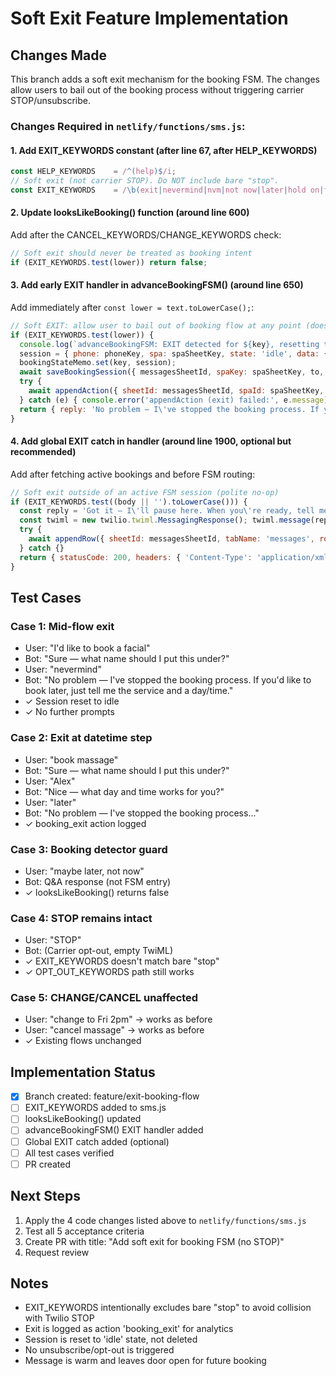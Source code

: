 # Soft Exit Feature Implementation

## Changes Made

This branch adds a soft exit mechanism for the booking FSM. The changes allow users to bail out of the booking process without triggering carrier STOP/unsubscribe.

### Changes Required in `netlify/functions/sms.js`:

#### 1. Add EXIT_KEYWORDS constant (after line 67, after HELP_KEYWORDS)

```javascript
const HELP_KEYWORDS    = /^(help)$/i;
// Soft exit (not carrier STOP). Do NOT include bare "stop".
const EXIT_KEYWORDS    = /\b(exit|nevermind|nvm|not now|later|hold on|forget it|stop booking|stop this)\b/i;
```

#### 2. Update looksLikeBooking() function (around line 600)

Add after the CANCEL_KEYWORDS/CHANGE_KEYWORDS check:
```javascript
// Soft exit should never be treated as booking intent
if (EXIT_KEYWORDS.test(lower)) return false;
```

#### 3. Add early EXIT handler in advanceBookingFSM() (around line 650)

Add immediately after `const lower = text.toLowerCase();`:

```javascript
// Soft EXIT: allow user to bail out of booking flow at any point (does not unsubscribe)
if (EXIT_KEYWORDS.test(lower)) {
  console.log(`advanceBookingFSM: EXIT detected for ${key}, resetting to idle`);
  session = { phone: phoneKey, spa: spaSheetKey, state: 'idle', data: {}, lastUpdatedISO: nowISO };
  bookingStateMemo.set(key, session);
  await saveBookingSession({ messagesSheetId, spaKey: spaSheetKey, to, from, session });
  try {
    await appendAction({ sheetId: messagesSheetId, spaId: spaSheetKey, phone: from, name: session?.data?.name || '', action: 'booking_exit', details: `state_was=${session.state}` });
  } catch (e) { console.error('appendAction (exit) failed:', e.message); }
  return { reply: 'No problem — I\'ve stopped the booking process. If you\'d like to book later, just tell me the service and a day/time.' };
}
```

#### 4. Add global EXIT catch in handler (around line 1900, optional but recommended)

Add after fetching active bookings and before FSM routing:

```javascript
// Soft exit outside of an active FSM session (polite no-op)
if (EXIT_KEYWORDS.test((body || '').toLowerCase())) {
  const reply = 'Got it — I\'ll pause here. When you\'re ready, tell me the service and a day/time to get started.';
  const twiml = new twilio.twiml.MessagingResponse(); twiml.message(reply);
  try {
    await appendRow({ sheetId: messagesSheetId, tabName: 'messages', row: [nowISO, spaSheetKey, '-', to, from, 'sms', 'outbound:auto', reply, 'N/A', ''] });
  } catch {}
  return { statusCode: 200, headers: { 'Content-Type': 'application/xml' }, body: twiml.toString() };
}
```

## Test Cases

### Case 1: Mid-flow exit
- User: "I'd like to book a facial"
- Bot: "Sure — what name should I put this under?"
- User: "nevermind"
- Bot: "No problem — I've stopped the booking process. If you'd like to book later, just tell me the service and a day/time."
- ✓ Session reset to idle
- ✓ No further prompts

### Case 2: Exit at datetime step
- User: "book massage"
- Bot: "Sure — what name should I put this under?"
- User: "Alex"
- Bot: "Nice — what day and time works for you?"
- User: "later"
- Bot: "No problem — I've stopped the booking process..."
- ✓ booking_exit action logged

### Case 3: Booking detector guard
- User: "maybe later, not now"
- Bot: Q&A response (not FSM entry)
- ✓ looksLikeBooking() returns false

### Case 4: STOP remains intact
- User: "STOP"
- Bot: (Carrier opt-out, empty TwiML)
- ✓ EXIT_KEYWORDS doesn't match bare "stop"
- ✓ OPT_OUT_KEYWORDS path still works

### Case 5: CHANGE/CANCEL unaffected
- User: "change to Fri 2pm" → works as before
- User: "cancel massage" → works as before
- ✓ Existing flows unchanged

## Implementation Status

- [x] Branch created: feature/exit-booking-flow
- [ ] EXIT_KEYWORDS added to sms.js
- [ ] looksLikeBooking() updated
- [ ] advanceBookingFSM() EXIT handler added
- [ ] Global EXIT catch added (optional)
- [ ] All test cases verified
- [ ] PR created

## Next Steps

1. Apply the 4 code changes listed above to `netlify/functions/sms.js`
2. Test all 5 acceptance criteria
3. Create PR with title: "Add soft exit for booking FSM (no STOP)"
4. Request review

## Notes

- EXIT_KEYWORDS intentionally excludes bare "stop" to avoid collision with Twilio STOP
- Exit is logged as action 'booking_exit' for analytics
- Session is reset to 'idle' state, not deleted
- No unsubscribe/opt-out is triggered
- Message is warm and leaves door open for future booking
